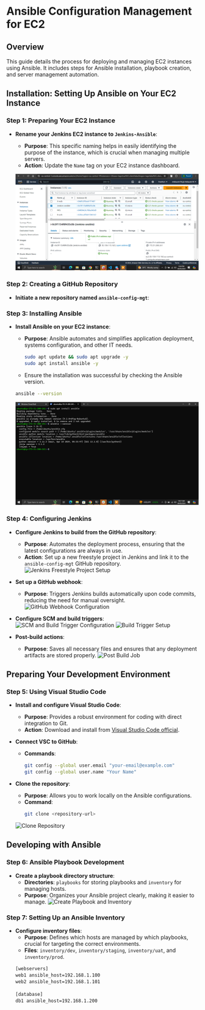 
# Ansible Configuration Management for EC2

## Overview

This guide details the process for deploying and managing EC2 instances using Ansible. It includes steps for Ansible installation, playbook creation, and server management automation.

## Installation: Setting Up Ansible on Your EC2 Instance

### Step 1: Preparing Your EC2 Instance

- **Rename your Jenkins EC2 instance to `Jenkins-Ansible`**:
  - **Purpose**: This specific naming helps in easily identifying the purpose of the instance, which is crucial when managing multiple servers.
  - **Action**: Update the `Name` tag on your EC2 instance dashboard.
    
  ![EC2 Instance List](https://github.com/citadelict/My-devops-Journey/blob/main/Ansible-Configuration-Management%20!/images/updated%20name%20tag%20jtoa.png)

### Step 2: Creating a GitHub Repository

- **Initiate a new repository named `ansible-config-mgt`**:
 


### Step 3: Installing Ansible

- **Install Ansible on your EC2 instance**:
  - **Purpose**: Ansible automates and simplifies application deployment, systems configuration, and other IT needs.

    ```bash
    sudo apt update && sudo apt upgrade -y
    sudo apt install ansible -y
    ```
  -  Ensure the installation was successful by checking the Ansible version.
    ```bash
    ansible --version
    ```
  ![Verify Ansible Installation](https://github.com/citadelict/My-devops-Journey/blob/main/Ansible-Configuration-Management%20!/images/installed%20ansible.png)

### Step 4: Configuring Jenkins

- **Configure Jenkins to build from the GitHub repository**:
  - **Purpose**: Automates the deployment process, ensuring that the latest configurations are always in use.
  - **Action**: Set up a new freestyle project in Jenkins and link it to the `ansible-config-mgt` GitHub repository.
  ![Jenkins Freestyle Project Setup](./images/create-freestyle-project-ansible.PNG)

- **Set up a GitHub webhook**:
  - **Purpose**: Triggers Jenkins builds automatically upon code commits, reducing the need for manual oversight.
  ![GitHub Webhook Configuration](./images/enable-webhook-on-github-repo.PNG)

- **Configure SCM and build triggers**:
  ![SCM and Build Trigger Configuration](./images/configure-ansible-job.PNG)
  ![Build Trigger Setup](./images/configure-build-triggers.PNG)

- **Post-build actions**:
  - **Purpose**: Saves all necessary files and ensures that any deployment artifacts are stored properly.
  ![Post Build Job](./images/create-post-build-action.PNG)

## Preparing Your Development Environment

### Step 5: Using Visual Studio Code

- **Install and configure Visual Studio Code**:
  - **Purpose**: Provides a robust environment for coding with direct integration to Git.
  - **Action**: Download and install from [Visual Studio Code official](https://code.visualstudio.com/learn/get-started/basics).

- **Connect VSC to GitHub**:
  - **Commands**:
    ```bash
    git config --global user.email "your-email@example.com"
    git config --global user.name "Your Name"
    ```

- **Clone the repository**:
  - **Purpose**: Allows you to work locally on the Ansible configurations.
  - **Command**:
    ```bash
    git clone <repository-url>
    ```
  ![Clone Repository](./images/clone-ansible-config-mgt-repo-locally.PNG)

## Developing with Ansible

### Step 6: Ansible Playbook Development

- **Create a playbook directory structure**:
  - **Directories**: `playbooks` for storing playbooks and `inventory` for managing hosts.
  - **Purpose**: Organizes your Ansible project clearly, making it easier to manage.
  ![Create Playbook and Inventory](./images/create-playbook-inventory-file.PNG)

### Step 7: Setting Up an Ansible Inventory

- **Configure inventory files**:
  - **Purpose**: Defines which hosts are managed by which playbooks, crucial for targeting the correct environments.
  - **Files**: `inventory/dev`, `inventory/staging`, `inventory/uat`, and `inventory/prod`.
  ```bash
  [webservers]
  web1 ansible_host=192.168.1.100
  web2 ansible_host=192.168.1.101

  [database]
  db1 ansible_host=192.168.1.200
